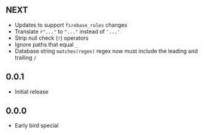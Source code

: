 ## NEXT
- Updates to support `firebase_rules` changes
- Translate `r"..."` to `"..."` instead of `'...'`
- Strip null check (`!`) operators
- Ignore paths that equal `_`
- Database string `matches(regex)` regex now must include the leading and trailing `/`

## 0.0.1
- Initial release

## 0.0.0
- Early bird special
